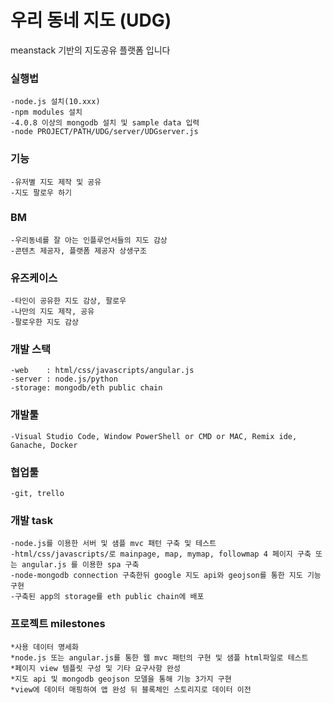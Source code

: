 # 우리 동네 지도 (UDG)
meanstack 기반의 지도공유 플랫폼 입니다
<br>

### 실행법
    
    -node.js 설치(10.xxx)
    -npm modules 설치
    -4.0.8 이상의 mongodb 설치 및 sample data 입력
    -node PROJECT/PATH/UDG/server/UDGserver.js
    
    
### 기능

    -유저별 지도 제작 및 공유
    -지도 팔로우 하기

### BM

    -우리동네를 잘 아는 인플루언서들의 지도 감상
    -콘텐츠 제공자, 플랫폼 제공자 상생구조

### 유즈케이스

    -타인이 공유한 지도 감상, 팔로우
    -나만의 지도 제작, 공유
    -팔로우한 지도 감상

### 개발 스택

    -web	: html/css/javascripts/angular.js
    -server : node.js/python
    -storage: mongodb/eth public chain

### 개발툴

    -Visual Studio Code, Window PowerShell or CMD or MAC, Remix ide, Ganache, Docker

### 협업툴

    -git, trello


### 개발 task

    -node.js를 이용한 서버 및 샘플 mvc 패턴 구축 및 테스트
    -html/css/javascripts/로 mainpage, map, mymap, followmap 4 페이지 구축 또는 angular.js 를 이용한 spa 구축
    -node-mongodb connection 구축한뒤 google 지도 api와 geojson를 통한 지도 기능 구현
    -구축된 app의 storage를 eth public chain에 배포

### 프로젝트 milestones

    *사용 데이터 명세화
    *node.js 또는 angular.js를 통한 웹 mvc 패턴의 구현 및 샘플 html파일로 테스트
    *페이지 view 템플릿 구성 및 기타 요구사항 완성
    *지도 api 및 mongodb geojson 모델을 통해 기능 3가지 구현
    *view에 데이터 매핑하여 앱 완성 뒤 블록체인 스토리지로 데이터 이전














